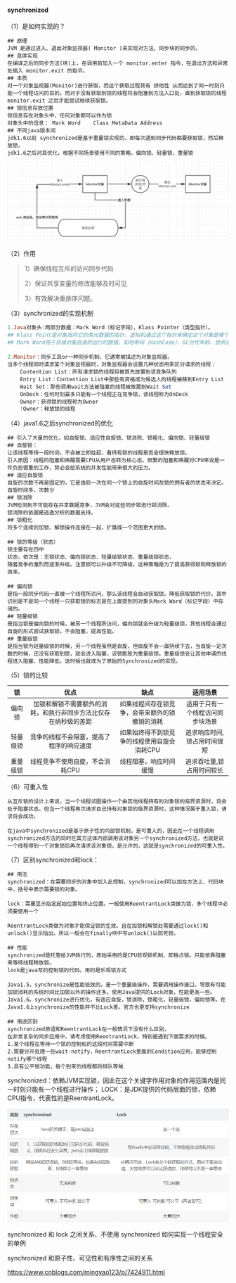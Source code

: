 #### synchronized

（1）是如何实现的？

```shell
## 原理
JVM 是通过进入、退出对象监视器( Monitor )来实现对方法、同步块的同步的。
## 具体实现
在编译之后的同步方法(块)上，在调用前加入一个 monitor.enter 指令，在退出方法和异常处插入 monitor.exit 的指令。
## 本质
对一个对象监视器(Monitor)进行获取，而这个获取过程具有 排他性 从而达到了同一时刻只能一个线程访问的目的。而对于没有获取到锁的线程将会阻塞到方法入口处，直到获取锁的线程 monitor.exit 之后才能尝试继续获取锁。
## 锁信息存放位置
锁信息存在对象头中，任何对象都可以作为锁
对象头中的信息： Mark Word    Class MetaData Address
## 不同java版本间
jdk1.6以前 synchronized是基于重量锁实现的，即每次遇到同步代码都要获取锁，然后释放锁，
jdk1.6之后对其优化，根据不同场景使用不同的策略，偏向锁、轻量锁、重量锁
```

![](../resource/synchronize流程图.jpg)

（2）作用

> 1）确保线程互斥的访问同步代码
>
> 2）保证共享变量的修改能够及时可见
>
> 3）有效解决重排序问题。

（3）synchronized的实现机制

```powershell
1.Java对象头:两部分数据：Mark Word（标记字段）、Klass Pointer（类型指针）。
## Klass Point是对象指向它的类元数据的指针，虚拟机通过这个指针来确定这个对象是哪个类的实例;
## Mark Word用于存储对象自身的运行时数据，如哈希码（HashCode）、GC分代年龄、锁状态标志、线程持有的锁、偏向线程 ID、偏向时间戳等等,它是实现轻量级锁和偏向锁的关键.

2.Monitor：同步工具or一种同步机制，它通常被描述为对象监视器。
当多个线程同时请求某个对象监视器时，对象监视器会设置几种状态用来区分请求的线程：
    Contention List：所有请求锁的线程将被首先放置到该竞争队列
    Entry List：Contention List中那些有资格成为候选人的线程被移到Entry List
    Wait Set：那些调用wait方法被阻塞的线程被放置到Wait Set
    OnDeck：任何时刻最多只能有一个线程正在竞争锁，该线程称为OnDeck
    Owner：获得锁的线程称为Owner
    !Owner：释放锁的线程
```

（4）java1.6之后synchronized的优化

```shell
## 引入了大量的优化，如自旋锁、适应性自旋锁、锁消除、锁粗化、偏向锁、轻量级锁
## 自旋锁：
让该线程等待一段时间，不会被立即挂起，看持有锁的线程是否会很快释放锁。
引入原因：线程的阻塞和唤醒需要CPU从用户态转为核心态，频繁的阻塞和唤醒对CPU来说是一件负担很重的工作，势必会给系统的并发性能带来很大的压力。
## 适应自旋锁
自旋的次数不再是固定的，它是由前一次在同一个锁上的自旋时间及锁的拥有者的状态来决定。自旋时间多，次数少
## 锁消除
JVM检测到不可能存在共享数据竞争，JVM会对这些同步锁进行锁消除。
锁消除的依据是逃逸分析的数据支持。
## 锁粗化
将多个连续的加锁、解锁操作连接在一起，扩展成一个范围更大的锁。

## 锁的等级（状态）
锁主要存在四中
状态，依次是：无锁状态、偏向锁状态、轻量级锁状态、重量级锁状态，
随着竞争的激烈而逐渐升级。注意锁可以升级不可降级，这种策略是为了提高获得锁和释放锁的效率。

## 偏向锁
是指一段同步代码一直被一个线程所访问，那么该线程会自动获取锁。降低获取锁的代价。其中识别是不是同一个线程一只获取锁的标志是在上面提到的对象头Mark Word（标记字段）中存储的。
## 轻量级锁
是指当锁是偏向锁的时候，被另一个线程所访问，偏向锁就会升级为轻量级锁，其他线程会通过自旋的形式尝试获取锁，不会阻塞，提高性能。
## 重量级锁
是指当锁为轻量级锁的时候，另一个线程虽然是自旋，但自旋不会一直持续下去，当自旋一定次数的时候，还没有获取到锁，就会进入阻塞，该锁膨胀为重量级锁。重量级锁会让其他申请的线程进入阻塞，性能降低。这时候也就成为了原始的Synchronized的实现。
```

（5）锁的比较

|    锁    |                             优点                             |                      缺点                      |             适用场景             |
| :------: | :----------------------------------------------------------: | :--------------------------------------------: | :------------------------------: |
|  偏向锁  | 加锁和解锁不需要额外的消耗，和执行非同步方法比仅存在纳秒级的差距 | 如果线程间存在锁竞争，会带来额外的锁撤销的消耗 | 适用于只有一个线程访问同步块场景 |
| 轻量级锁 |           竞争的线程不会阻塞，提高了程序的响应速度           |  如果始终得不到锁竞争的线程使用自旋会消耗CPU   |   追求响应时间,锁占用时间很短    |
| 重量级锁 |               线程竞争不使用自旋，不会消耗CPU                |             线程阻塞，响应时间缓慢             |    追求吞吐量,锁占用时间较长     |

（6）可重入性

```shell
从互斥锁的设计上来说，当一个线程试图操作一个由其他线程持有的对象锁的临界资源时，将会处于阻塞状态，但当一个线程再次请求自己持有对象锁的临界资源时，这种情况属于重入锁，请求将会成功，

在java中synchronized是基于原子性的内部锁机制，是可重入的，因此在一个线程调用synchronized方法的同时在其方法体内部调用该对象另一个synchronized方法，也就是说一个线程得到一个对象锁后再次请求该对象锁，是允许的，这就是synchronized的可重入性。
```

（7）区别synchronized和lock：

```shell
## 用法
synchronized：在需要同步的对象中加入此控制，synchronized可以加在方法上、代码块中，括号中表示需要锁的对象。
 
lock：需要显示指定起始位置和终止位置。一般使用ReentrantLock类做为锁，多个线程中必须要使用一个

ReentrantLock类做为对象才能保证锁的生效。且在加锁和解锁处需要通过lock()和unlock()显示指出。所以一般会在finally块中写unlock()以防死锁。

## 性能
synchronized是托管给JVM执行的，原始采用的是CPU悲观锁机制，即独占锁。只能依靠阻塞来等待线程释放锁。
lock是java写的控制锁的代码。用的是乐观锁方式

Java1.5，synchronize是性能低效的。是一个重量级操作，需要调用操作接口，导致有可能加锁消耗的系统时间比加锁以外的操作还多。使用Java提供的Lock对象，性能更高一些。
Java1.6。synchronize进行优化，有适应自旋，锁消除，锁粗化，轻量级锁，偏向锁等。在Java1.6上synchronize的性能并不比Lock差。官方也更支持synchronize

## 用途区别
synchronized原语和ReentrantLock在一般情况下没有什么区别，
在非常复杂的同步应用中，请考虑使用ReentrantLock，特别是遇到下面需求的时候。
1.某个线程在等待一个锁的控制权的这段时间需要中断
2.需要分开处理一些wait-notify，ReentrantLock里面的Condition应用，能够控制notify哪个线程
3.具有公平锁功能，每个到来的线程都将排队等候
```

synchronized：依赖JVM实现锁，因此在这个关键字作用对象的作用范围内是同一时刻只能有一个线程进行操作；
LOCK：是JDK提供的代码层面的锁，依赖CPU指令，代表性的是ReentrantLock。

![](../resource/synchronized与Lock的区别.png)

synchronized 和 lock 之间关系、不使用 synchronized 如何实现一个线程安全的单例

synchronized 和原子性、可见性和有序性之间的关系

<https://www.cnblogs.com/mingyao123/p/7424911.html>
